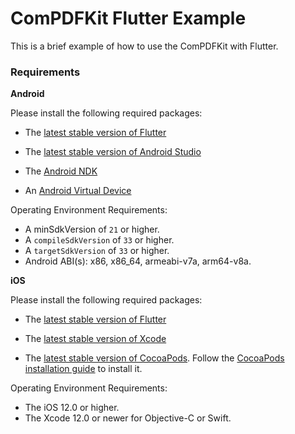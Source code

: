 # ComPDFKit Flutter Example

This is a brief example of how to use the ComPDFKit with Flutter.


### Requirements


**Android**

Please install the following required packages:

* The [latest stable version of Flutter](https://docs.flutter.dev/get-started/install)

* The [latest stable version of Android Studio](https://developer.android.com/studio)

* The [Android NDK](https://developer.android.com/studio/projects/install-ndk)

* An [Android Virtual Device](https://developer.android.com/studio/run/managing-avds.html)

Operating Environment Requirements:

* A minSdkVersion of `21` or higher.
* A `compileSdkVersion` of `33` or higher.
* A `targetSdkVersion` of `33` or higher.
* Android ABI(s): x86, x86_64, armeabi-v7a, arm64-v8a.


**iOS**

Please install the following required packages:

* The [latest stable version of Flutter](https://docs.flutter.dev/get-started/install)

* The [latest stable version of Xcode](https://apps.apple.com/us/app/xcode/id497799835?mt=12)

* The [latest stable version of CocoaPods](https://github.com/CocoaPods/CocoaPods/releases). Follow the [CocoaPods installation guide](https://guides.cocoapods.org/using/getting-started.html#installation) to install it.

Operating Environment Requirements:

* The iOS 12.0 or higher.
* The Xcode 12.0 or newer for Objective-C or Swift.
